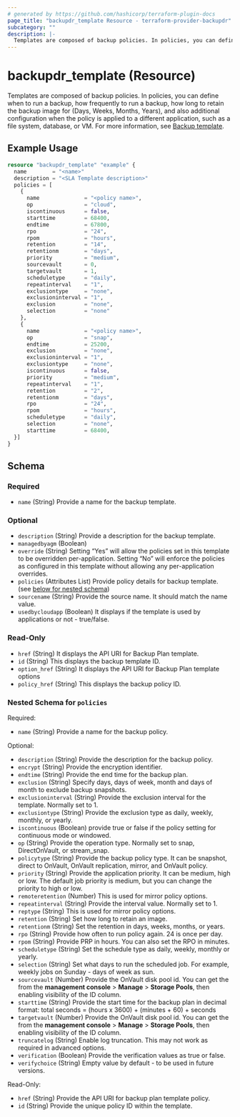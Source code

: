 ```yaml
---
# generated by https://github.com/hashicorp/terraform-plugin-docs
page_title: "backupdr_template Resource - terraform-provider-backupdr"
subcategory: ""
description: |-
  Templates are composed of backup policies. In policies, you can define when to run a backup, how frequently to run a backup, how long to retain the backup image for (Days, Weeks, Months, Years), and also additional configuration when the policy is applied to a different application, such as a file system, database, or VM. For more information, see Backup template https://cloud.google.com/backup-disaster-recovery/docs/create-plan/create-template.
---
```


# backupdr_template (Resource)

Templates are composed of backup policies. In policies, you can define when to run a backup, how frequently to run a backup, how long to retain the backup image for (Days, Weeks, Months, Years), and also additional configuration when the policy is applied to a different application, such as a file system, database, or VM. For more information, see [Backup template](https://cloud.google.com/backup-disaster-recovery/docs/create-plan/create-template).

## Example Usage

```terraform
resource "backupdr_template" "example" {
  name        = "<name>"
  description = "<SLA Template description>"
  policies = [
    {
      name              = "<policy name>",
      op                = "cloud",
      iscontinuous      = false,
      starttime         = 68400,
      endtime           = 67800,
      rpo               = "24",
      rpom              = "hours",
      retention         = "14",
      retentionm        = "days",
      priority          = "medium",
      sourcevault       = 0,
      targetvault       = 1,
      scheduletype      = "daily",
      repeatinterval    = "1",
      exclusiontype     = "none",
      exclusioninterval = "1",
      exclusion         = "none",
      selection         = "none"
    },
    {
      name              = "<policy name>",
      op                = "snap",
      endtime           = 25200,
      exclusion         = "none",
      exclusioninterval = "1",
      exclusiontype     = "none",
      iscontinuous      = false,
      priority          = "medium",
      repeatinterval    = "1",
      retention         = "2",
      retentionm        = "days",
      rpo               = "24",
      rpom              = "hours",
      scheduletype      = "daily",
      selection         = "none",
      starttime         = 68400,
  }]
}
```

<!-- schema generated by tfplugindocs -->
## Schema

### Required

- `name` (String) Provide a name for the backup template.

### Optional

- `description` (String) Provide a description for the backup template.
- `managedbyagm` (Boolean)
- `override` (String) Setting “Yes” will allow the policies set in this template to be overridden per-application. Setting “No” will enforce the policies as configured in this template without allowing any per-application overrides.
- `policies` (Attributes List) Provide policy details for backup template. (see [below for nested schema](#nestedatt--policies))
- `sourcename` (String) Provide the source name. It should match the name value.
- `usedbycloudapp` (Boolean) It displays if the template is used by applications or not - true/false.

### Read-Only

- `href` (String) It displays the API URI for Backup Plan template.
- `id` (String) This displays the backup template ID.
- `option_href` (String) It displays the API URI for Backup Plan template options
- `policy_href` (String) This displays the backup policy ID.

<a id="nestedatt--policies"></a>
### Nested Schema for `policies`

Required:

- `name` (String) Provide a name for the backup policy.

Optional:

- `description` (String) Provide the description for the backup policy.
- `encrypt` (String) Provide the encryption identifier.
- `endtime` (String) Provide the end time for the backup plan.
- `exclusion` (String) Specify days, days of week, month and days of month to exclude backup snapshots.
- `exclusioninterval` (String) Provide the exclusion interval for the template. Normally set to 1.
- `exclusiontype` (String) Provide the exclusion type as daily, weekly, monthly, or yearly.
- `iscontinuous` (Boolean) provide true or false if the policy setting for continuous mode or windowed.
- `op` (String) Provide the operation type. Normally set to snap, DirectOnVault, or stream_snap.
- `policytype` (String) Provide the backup policy type. It can be snapshot, direct to OnVault, OnVault replication, mirror, and OnVault policy.
- `priority` (String) Provide the application priority. It can be medium, high or low. The default job priority is medium, but you can change the priority to high or low.
- `remoteretention` (Number) This is used for mirror policy options.
- `repeatinterval` (String) Provide the interval value. Normally set to 1.
- `reptype` (String) This is used for mirror policy options.
- `retention` (String) Set how long to retain an image.
- `retentionm` (String) Set the retention in days, weeks, months, or years.
- `rpo` (String) Provide how often to run policy again. 24 is once per day.
- `rpom` (String) Provide PRP in hours. You can also set the RPO in  minutes.
- `scheduletype` (String) Set the schedule type as daily, weekly, monthly or yearly.
- `selection` (String) Set what days to run the scheduled job. For example, weekly jobs on Sunday - days of week as sun.
- `sourcevault` (Number) Provide the OnVault disk pool id. You can get the from the **management console** > **Manage** > **Storage Pools**, then enabling visibility of the ID column.
- `starttime` (String) Provide the start time for the backup plan in decimal format: total seconds = (hours x 3600) + (minutes + 60) + seconds
- `targetvault` (Number) Provide the OnVault disk pool id. You can get the from the **management console** > **Manage** > **Storage Pools**, then enabling visibility of the ID column.
- `truncatelog` (String) Enable log truncation. This may not work as required in advanced options.
- `verification` (Boolean) Provide the verification values as true or false.
- `verifychoice` (String) Empty value by default - to be used in future versions.

Read-Only:

- `href` (String) Provide the API URI for backup plan template policy.
- `id` (String) Provide the unique policy ID within the template.
